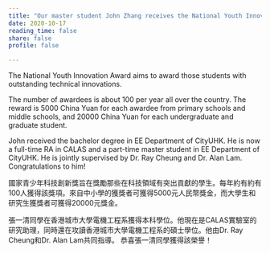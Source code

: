 ```yaml
---
title: "Our master student John Zhang receives the National Youth Innovation Award 2020"
date: 2020-10-17
reading_time: false
share: false
profile: false

---
```

The National Youth Innovation Award aims to award those students with outstanding technical innovations.
<!--more-->

The number of awardees is about 100 per year all over the country. The reward is 5000 China Yuan for each awardee from primary schools and middle schools, and 20000 China Yuan for each undergraduate and graduate student.

John received the bachelor degree in EE Department of CityUHK. He is now a full-time RA in CALAS and a part-time master student in EE Department of CityUHK. He is jointly supervised by Dr. Ray Cheung and Dr. Alan Lam. Congratulations to him!

國家青少年科技創新獎旨在獎勵那些在科技領域有突出貢獻的學生。每年約有約有100人獲得該獎項。來自中小學的獲獎者可獲得5000元人民幣獎金，而大學生和研究生獲獎者可獲得20000元獎金。

張一清同學在香港城市大學電機工程系獲得本科學位。他現在是CALAS實驗室的研究助理，同時還在攻讀香港城市大學電機工程系的碩士學位。他由Dr. Ray Cheung和Dr. Alan Lam共同指導。 恭喜張一清同學獲得該榮譽！